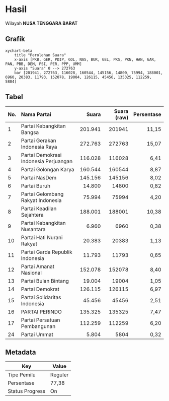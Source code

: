 # Hasil

Wilayah **NUSA TENGGARA BARAT**

## Grafik

```mermaid
xychart-beta
    title "Perolehan Suara"
    x-axis [PKB, GER, PDIP, GOL, NAS, BUR, GEL, PKS, PKN, HAN, GAR, PAN, PBB, DEM, PSI, PER, PPP, UMM]
    y-axis "Suara" 0 --> 272763
    bar [201941, 272763, 116028, 160544, 145156, 14800, 75994, 188001, 6960, 20383, 11793, 152078, 19004, 126115, 45456, 135325, 112259, 5804]
```

## Tabel

| No. | Nama Partai                           | Suara   | Suara (raw) | Persentase |
|:--- |:------------------------------------- | -------:| -----------:| ----------:|
| 1   | Partai Kebangkitan Bangsa             | 201.941 | 201941      | 11,15      |
| 2   | Partai Gerakan Indonesia Raya         | 272.763 | 272763      | 15,07      |
| 3   | Partai Demokrasi Indonesia Perjuangan | 116.028 | 116028      | 6,41       |
| 4   | Partai Golongan Karya                 | 160.544 | 160544      | 8,87       |
| 5   | Partai NasDem                         | 145.156 | 145156      | 8,02       |
| 6   | Partai Buruh                          | 14.800  | 14800       | 0,82       |
| 7   | Partai Gelombang Rakyat Indonesia     | 75.994  | 75994       | 4,20       |
| 8   | Partai Keadilan Sejahtera             | 188.001 | 188001      | 10,38      |
| 9   | Partai Kebangkitan Nusantara          | 6.960   | 6960        | 0,38       |
| 10  | Partai Hati Nurani Rakyat             | 20.383  | 20383       | 1,13       |
| 11  | Partai Garda Republik Indonesia       | 11.793  | 11793       | 0,65       |
| 12  | Partai Amanat Nasional                | 152.078 | 152078      | 8,40       |
| 13  | Partai Bulan Bintang                  | 19.004  | 19004       | 1,05       |
| 14  | Partai Demokrat                       | 126.115 | 126115      | 6,97       |
| 15  | Partai Solidaritas Indonesia          | 45.456  | 45456       | 2,51       |
| 16  | PARTAI PERINDO                        | 135.325 | 135325      | 7,47       |
| 17  | Partai Persatuan Pembangunan          | 112.259 | 112259      | 6,20       |
| 24  | Partai Ummat                          | 5.804   | 5804        | 0,32       |


## Metadata

| Key             | Value   |
| --------------- | ------- |
| Tipe Pemilu     | Reguler |
| Persentase      | 77,38   |
| Status Progress | On      |



